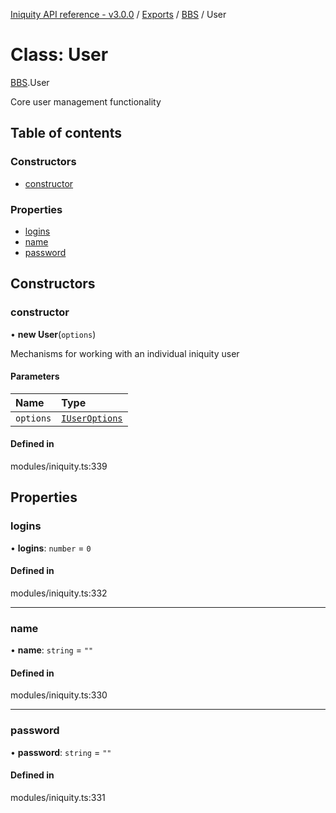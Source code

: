 [Iniquity API reference - v3.0.0](../README.md) / [Exports](../modules.md) / [BBS](../modules/BBS.md) / User

# Class: User

[BBS](../modules/BBS.md).User

Core user management functionality

## Table of contents

### Constructors

- [constructor](BBS.User.md#constructor)

### Properties

- [logins](BBS.User.md#logins)
- [name](BBS.User.md#name)
- [password](BBS.User.md#password)

## Constructors

### constructor

• **new User**(`options`)

Mechanisms for working with an individual iniquity user

#### Parameters

| Name | Type |
| :------ | :------ |
| `options` | [`IUserOptions`](../interfaces/BBS.IUserOptions.md) |

#### Defined in

modules/iniquity.ts:339

## Properties

### logins

• **logins**: `number` = `0`

#### Defined in

modules/iniquity.ts:332

___

### name

• **name**: `string` = `""`

#### Defined in

modules/iniquity.ts:330

___

### password

• **password**: `string` = `""`

#### Defined in

modules/iniquity.ts:331
